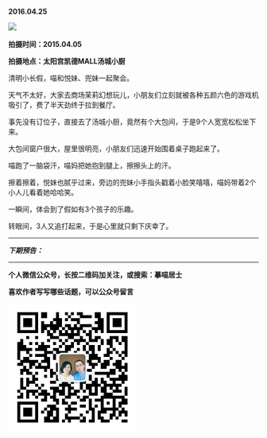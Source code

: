 **2016.04.25**

![](http://upload-images.jianshu.io/upload_images/51001-54270a1718803bea.jpg)

**拍摄时间：2015.04.05**

**拍摄地点：太阳宫凯德MALL汤城小厨**

清明小长假，喵和悦妹、兜妹一起聚会。

天气不太好，大家去商场茉莉幻想玩儿，小朋友们立刻就被各种五颜六色的游戏机吸引了，费了半天劲终于拉到餐厅。

事先没有订位子，直接去了汤城小厨，竟然有个大包间，于是9个人宽宽松松坐下来。

大包间窗户很大，屋里很明亮，小朋友们迅速开始围着桌子跑起来了。

喵跑了一脑袋汗，喵妈把她抱到腿上，擦擦头上的汗。

擦着擦着，悦妹也腻乎过来，旁边的兜妹小手指头戳着小脸笑嘻嘻，喵妈带着2个小人儿看着她哈哈笑。

一瞬间，体会到了假如有3个孩子的乐趣。

转眼间，3人又追打起来，于是心里就只剩下庆幸了。


***

***下期预告：***

***


**个人微信公众号，长按二维码加关注，或搜索：摹喵居士**

**喜欢作者写写哪些话题，可以公众号留言**

![](https://github.com/jiluofu/jiluofu.github.com/raw/master/momiaojushi/static/qrcode.jpg)